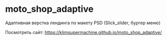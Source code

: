 # moto_shop_adaptive
Адаптивная верстка лендинга по макету PSD (Slick_slider,  бургер меню)

Посмотреть сайт: https://klimsupermachine.github.io/moto_shop_adaptive/
